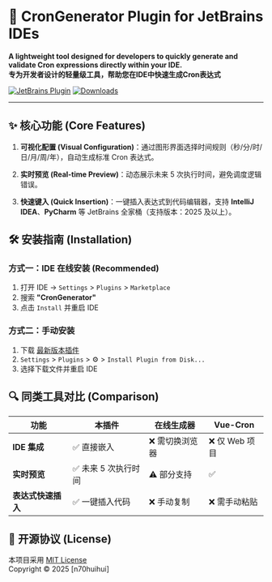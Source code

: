 # 🚀 CronGenerator Plugin for JetBrains IDEs

**A lightweight tool designed for developers to quickly generate and validate Cron expressions directly within your IDE.**  
**专为开发者设计的轻量级工具，帮助您在IDE中快速生成Cron表达式**

[![JetBrains Plugin](https://img.shields.io/badge/JetBrains%20Plugin-CronGenerator-%23007EC6
)](https://plugins.jetbrains.com/plugin/27767-crongenerator)
[![Downloads](https://img.shields.io/badge/downloads-latest-%2344CC11
)](https://plugins.jetbrains.com/plugin/27767-crongenerator/versions)

---

## ✨ 核心功能 (Core Features)
1. **可视化配置 (Visual Configuration)**：通过图形界面选择时间规则（秒/分/时/日/月/周/年），自动生成标准 Cron 表达式。

2. **实时预览 (Real-time Preview)**：动态展示未来 5 次执行时间，避免调度逻辑错误。

3. **快速键入 (Quick Insertion)**：一键插入表达式到代码编辑器，支持 **IntelliJ IDEA**、**PyCharm** 等 JetBrains 全家桶（支持版本：2025 及以上）。


## 🛠️ 安装指南 (Installation)
### 方式一：IDE 在线安装 (Recommended)
1. 打开 IDE → `Settings` > `Plugins` > `Marketplace`
2. 搜索 **"CronGenerator"**
3. 点击 `Install` 并重启 IDE

### 方式二：手动安装
1. 下载 [最新版本插件](https://plugins.jetbrains.com/plugin/27767-crongenerator/versions)
2. `Settings` > `Plugins` > ⚙️ > `Install Plugin from Disk...`
3. 选择下载文件并重启 IDE


## 🔍 同类工具对比 (Comparison)
| 功能                | 本插件               | 在线生成器  | Vue-Cron   |
|---------------------|----------------------|------------------------|------------------------|
| **IDE 集成**        | ✅ 直接嵌入          | ❌ 需切换浏览器         | ❌ 仅 Web 项目          |
| **实时预览**        | ✅ 未来 5 次执行时间 | ⚠️ 部分支持            | ✅                     |
| **表达式快速插入**  | ✅ 一键插入代码      | ❌ 手动复制            | ❌ 需手动粘贴           |


## 📄 开源协议 (License)
本项目采用 [MIT License](https://opensource.org/licenses/MIT)  
Copyright © 2025 [n70huihui]